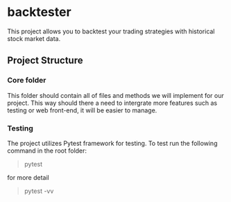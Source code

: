 # backtester
This project allows you to backtest your trading strategies with historical stock market data. 

## Project Structure

### Core folder
This folder should contain all of files and methods we will implement for our project. This way should there a need to intergrate more features such as testing or web front-end, it will be easier to manage. 


### Testing
The project utilizes Pytest framework for testing. To test run the following command in the root folder:
> pytest

for more detail

> pytest -vv